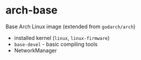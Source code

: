 # arch-base

Base Arch Linux image (extended from `godarch/arch`)

- installed kernel (`linux`, `linux-firmware`)
- `base-devel` - basic compiling tools
- NetworkManager
